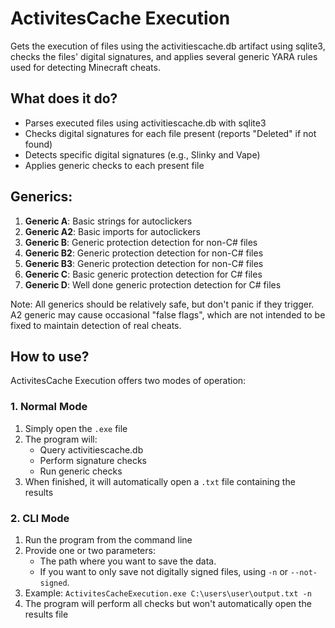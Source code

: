 # ActivitesCache Execution

Gets the execution of files using the activitiescache.db artifact using sqlite3, checks the files' digital signatures, and applies several generic YARA rules used for detecting Minecraft cheats.

## What does it do?

- Parses executed files using activitiescache.db with sqlite3
- Checks digital signatures for each file present (reports "Deleted" if not found)
- Detects specific digital signatures (e.g., Slinky and Vape)
- Applies generic checks to each present file

## Generics:

1. **Generic A**: Basic strings for autoclickers
2. **Generic A2**: Basic imports for autoclickers
3. **Generic B**: Generic protection detection for non-C# files
4. **Generic B2**: Generic protection detection for non-C# files
5. **Generic B3**: Generic protection detection for non-C# files
6. **Generic C**: Basic generic protection detection for C# files
7. **Generic D**: Well done generic protection detection for C# files

Note: All generics should be relatively safe, but don't panic if they trigger. A2 generic may cause occasional "false flags", which are not intended to be fixed to maintain detection of real cheats.

## How to use?

ActivitesCache Execution offers two modes of operation:

### 1. Normal Mode

1. Simply open the `.exe` file
2. The program will:
   - Query activitiescache.db
   - Perform signature checks
   - Run generic checks
3. When finished, it will automatically open a `.txt` file containing the results

### 2. CLI Mode

1. Run the program from the command line
2. Provide one or two parameters:
   - The path where you want to save the data.
   - If you want to only save not digitally signed files, using `-n` or `--not-signed`.
3. Example: `ActivitesCacheExecution.exe C:\users\user\output.txt -n`
4. The program will perform all checks but won't automatically open the results file
